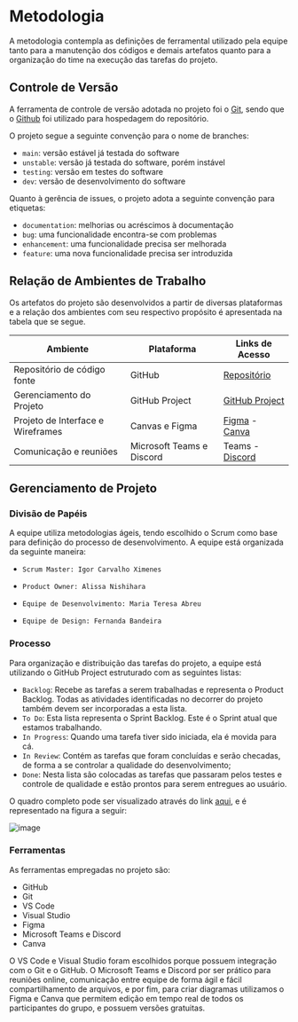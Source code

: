 
# Metodologia

A metodologia contempla as definições de ferramental utilizado pela equipe tanto para a manutenção dos códigos e demais artefatos quanto para a organização do time na execução das tarefas do projeto.

## Controle de Versão

A ferramenta de controle de versão adotada no projeto foi o
[Git](https://git-scm.com/), sendo que o [Github](https://github.com)
foi utilizado para hospedagem do repositório.

O projeto segue a seguinte convenção para o nome de branches:

- `main`: versão estável já testada do software
- `unstable`: versão já testada do software, porém instável
- `testing`: versão em testes do software
- `dev`: versão de desenvolvimento do software

Quanto à gerência de issues, o projeto adota a seguinte convenção para
etiquetas:

- `documentation`: melhorias ou acréscimos à documentação
- `bug`: uma funcionalidade encontra-se com problemas
- `enhancement`: uma funcionalidade precisa ser melhorada
- `feature`: uma nova funcionalidade precisa ser introduzida

## Relação de Ambientes de Trabalho

Os artefatos do projeto são desenvolvidos a partir de diversas plataformas e a relação dos ambientes com seu respectivo propósito é apresentada na tabela que se segue.

|Ambiente               | Plataforma                       |Links de Acesso              |
|--------------------|-----------------------------------------------------------------------|--------------------------------------------------------------------- |
|Repositório de código fonte      |GitHub  | [Repositório](https://github.com/ICEI-PUC-Minas-PMV-ADS/pmv-ads-2023-2-e2-proj-int-t4-projeto-skincare)          |
|Gerenciamento do Projeto |GitHub Project |[GitHub Project](https://github.com/orgs/ICEI-PUC-Minas-PMV-ADS/projects/498) |
|Projeto de Interface e  Wireframes |Canvas e Figma  |[Figma](https://www.figma.com/file/dGmH0L3NjxdVOVR9PdTH7J/Projeto-SkinCare?type=design&node-id=3-22&mode=design&t=GsdtsX0W1wCE6PlK-0) -  [Canva](https://www.canva.com/design/DAFucknHdLA/q4DkTofO2JbWFgaWpLSZhg/view?utm_content=DAFucknHdLA&utm_campaign=designshare&utm_medium=link&utm_source=publishsharelink)|
|Comunicação  e reuniões |Microsoft Teams e Discord | Teams - [Discord]( https://discord.com/channels/1080497334154166423/1080497334640721993) |

## Gerenciamento de Projeto

### Divisão de Papéis

A equipe utiliza metodologias ágeis, tendo escolhido o Scrum como base para definição do processo de desenvolvimento.
A equipe está organizada da seguinte maneira:
-     Scrum Master: Igor Carvalho Ximenes
-     Product Owner: Alissa Nishihara
-     Equipe de Desenvolvimento: Maria Teresa Abreu
-     Equipe de Design: Fernanda Bandeira


### Processo

Para organização e distribuição das tarefas do projeto, a equipe está utilizando o GitHub Project estruturado com as seguintes listas: 
- `Backlog`: Recebe as tarefas a serem trabalhadas e representa o Product Backlog. Todas as atividades identificadas no decorrer do projeto também devem ser incorporadas a esta lista.
- `To Do`: Esta lista representa o Sprint Backlog. Este é o Sprint atual que estamos trabalhando.
- `In Progress`: Quando uma tarefa tiver sido iniciada, ela é movida para cá.
- `In Review`: Contém as tarefas que foram concluídas e serão checadas, de forma a se controlar a qualidade do desenvolvimento;
- `Done`: Nesta lista são colocadas as tarefas que passaram pelos testes e controle de qualidade e estão prontos para serem entregues ao usuário.

O quadro completo pode ser visualizado através do link [aqui](https://github.com/orgs/ICEI-PUC-Minas-PMV-ADS/projects/498), e é representado na figura a seguir:

![image](https://github.com/ICEI-PUC-Minas-PMV-ADS/pmv-ads-2023-2-e2-proj-int-t4-projeto-skincare/assets/93337008/7a796a9b-283e-4440-84e9-266ded1e57fc)

  
### Ferramentas

As ferramentas empregadas no projeto são:
- GitHub
- Git
- VS Code
- Visual Studio
- Figma
- Microsoft Teams e Discord
- Canva

O VS Code e Visual Studio foram  escolhidos porque possuem integração com o Git e o GitHub. 
O Microsoft Teams  e Discord por ser prático para reuniões online, comunicação entre equipe de forma ágil e fácil compartilhamento de arquivos, e por fim, para criar diagramas utilizamos o Figma e Canva que permitem edição em tempo real de todos os participantes do grupo, e possuem versões gratuitas.
